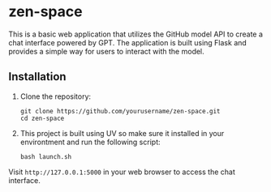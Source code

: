 # zen-space

This is a basic web application that utilizes the GitHub model API to create a chat interface powered by GPT. The application is built using Flask and provides a simple way for users to interact with the model.

## Installation

1. Clone the repository:
   ```
   git clone https://github.com/yourusername/zen-space.git
   cd zen-space
   ```

2. This project is built using UV so make sure it installed in your environtment and run the following script:
   ```
   bash launch.sh
   ```
Visit `http://127.0.0.1:5000` in your web browser to access the chat interface.